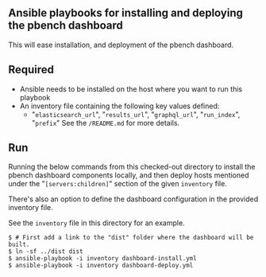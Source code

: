 ## Ansible playbooks for installing and deploying the pbench dashboard
This will ease installation, and deployment of the pbench dashboard.

## Required
- Ansible needs to be installed on the host where you want to run this playbook
- An inventory file containing the following key values defined:
  - "`elasticsearch_url`", "`results_url`", "`graphql_url`", "`run_index`", "`prefix`"
    See the `/README.md` for more details. 

## Run
Running the below commands from this checked-out directory to install the
pbench dashboard components locally, and then deploy hosts mentioned under
the "`[servers:children]`" section of the given `inventory` file.
 
There's also an option to define the dashboard configuration in the provided
inventory file.

See the `inventory` file in this directory for an example.
```
$ # First add a link to the "dist" folder where the dashboard will be built.
$ ln -sf ../dist dist
$ ansible-playbook -i inventory dashboard-install.yml
$ ansible-playbook -i inventory dashboard-deploy.yml
```
